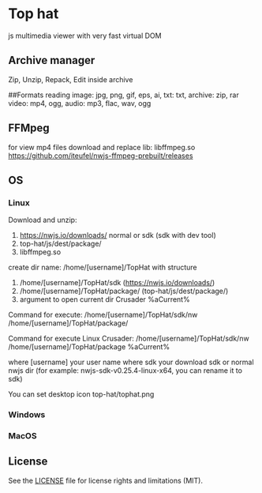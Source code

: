 # Top hat
js multimedia viewer with very fast virtual DOM


## Archive manager
Zip, Unzip, Repack, Edit inside archive

##Formats reading
image: jpg, png, gif, eps, ai,
txt: txt,
archive: zip, rar
video: mp4, ogg,
audio: mp3, flac, wav, ogg

## FFMpeg
for view mp4 files download and replace lib: libffmpeg.so
https://github.com/iteufel/nwjs-ffmpeg-prebuilt/releases

## OS

### Linux
Download and unzip:
1. https://nwjs.io/downloads/ normal or sdk (sdk with dev tool)
2. top-hat/js/dest/package/
3. libffmpeg.so

create dir name: /home/[username]/TopHat with structure

1. /home/[username]/TopHat/sdk      (https://nwjs.io/downloads/)
2. /home/[username]/TopHat/package/ (top-hat/js/dest/package/)
3. argument to open current dir Crusader %aCurrent%

Command for execute:
/home/[username]/TopHat/sdk/nw /home/[username]/TopHat/package/

Command for execute Linux Crusader:
  /home/[username]/TopHat/sdk/nw /home/[username]/TopHat/package %aCurrent%

where [username] your user name
where sdk your download sdk or normal nwjs dir (for example: nwjs-sdk-v0.25.4-linux-x64, you can rename it to sdk)

You can set desktop icon top-hat/tophat.png

### Windows

### MacOS


## License

See the [LICENSE](LICENSE.md) file for license rights and limitations (MIT).

